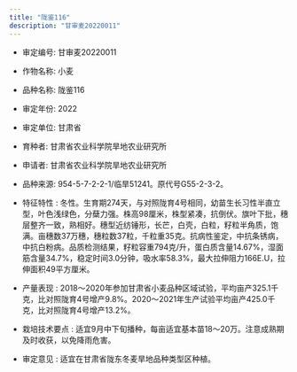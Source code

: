 ```yaml
---
title: "陇鉴116"
description: "甘审麦20220011"
---
```

* 审定编号:  甘审麦20220011

*  作物名称:  小麦

*  品种名称:  陇鉴116

*  审定年份:  2022

*  审定单位:  甘肃省

* 育种者:  甘肃省农业科学院旱地农业研究所

*  申请者:  甘肃省农业科学院旱地农业研究所

*  品种来源:  954-5-7-2-2-1/临旱51241。原代号G55-2-3-2。

*  特征特性 : 
冬性。生育期274天，与对照陇育4号相同，幼苗生长习性半直立型，叶色浅绿色，分蘖力强。株高98厘米，株型紧凑，抗倒伏。旗叶下批，穗层整齐一致，熟相好。穗型近纺锤形，长芒，白壳，白粒，籽粒半角质，饱满。亩穗数37万穗，穗粒数37粒，千粒重35克。抗病性鉴定，中抗条锈病，中抗白粉病。品质检测结果，籽粒容重794克/升，蛋白质含量14.67%，湿面筋含量34.7%，稳定时间3.0分钟，吸水率58.3%，最大拉伸阻力166E.U，拉伸面积49平方厘米。
 
*  产量表现 : 
2018～2020年参加甘肃省小麦品种区域试验，平均亩产325.1千克，比对照陇育4号增产9.8%。2020～2021年生产试验平均亩产425.0千克，比对照陇育4号增产13.2%。

*  栽培技术要点 : 
适宜9月中下旬播种，每亩适宜基本苗18～20万。注意成熟期及时收获，以免降雨危害。

*  审定意见 : 
适宜在甘肃省陇东冬麦旱地品种类型区种植。
